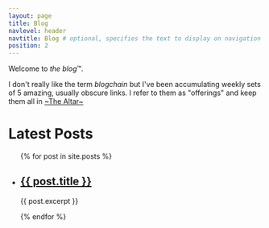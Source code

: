 ```yaml
---
layout: page
title: Blog
navlevel: header
navtitle: Blog # optional, specifies the text to display on navigation item
position: 2
---
```


Welcome to _the blog_™. 

I don't really like the term _blogchain_ but I've been accumulating weekly sets of 5 amazing, usually obscure links. I refer to them as "offerings" and keep them all in [~The Altar~](altar)

<h1>Latest Posts</h1>

<ul>
  {% for post in site.posts %}
    <li>
      <h2><a href="{{ post.url }}">{{ post.title }}</a></h2>
      <p>{{ post.excerpt }}</p>
    </li>
  {% endfor %}
</ul>